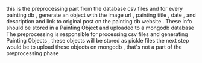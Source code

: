this is the preprocessing part
from the database csv files and for every painting db , generate an object with the image url , painting title , date , and description and link to original post on the painting db website . 
These info should be stored in a Painting Object and uploaded to a mongodb database
The preprocessing is responsible for processing csv files and generating Painting Objects , these objects will be stored as pickle files 
the next step would be to upload these objects on mongodb , that's not a part of the preprocessing phase
